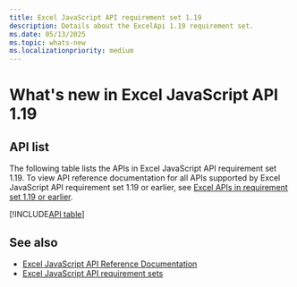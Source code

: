 ```yaml
---
title: Excel JavaScript API requirement set 1.19
description: Details about the ExcelApi 1.19 requirement set.
ms.date: 05/13/2025
ms.topic: whats-new
ms.localizationpriority: medium
---
```


# What's new in Excel JavaScript API 1.19


## API list

The following table lists the APIs in Excel JavaScript API requirement set 1.19. To view API reference documentation for all APIs supported by Excel JavaScript API requirement set 1.19 or earlier, see [Excel APIs in requirement set 1.19 or earlier](/javascript/api/excel?view=excel-js-1.18&preserve-view=true).

[!INCLUDE[API table](../../includes/excel-1_19.md)]

## See also

- [Excel JavaScript API Reference Documentation](/javascript/api/excel?view=excel-js-1.19&preserve-view=true)
- [Excel JavaScript API requirement sets](excel-api-requirement-sets.md)
